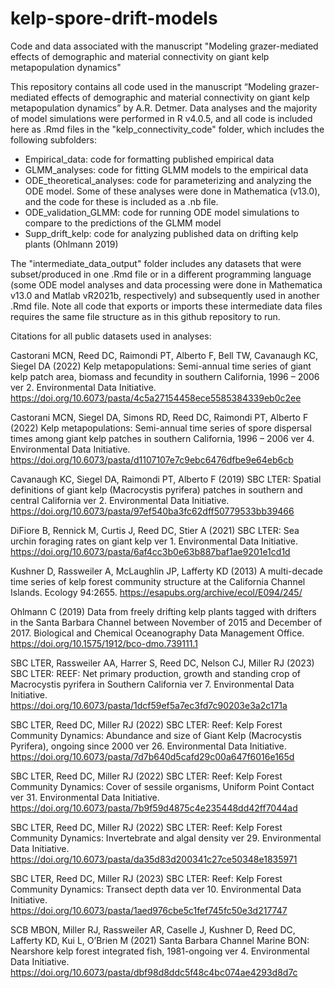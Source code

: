 # kelp-spore-drift-models
Code and data associated with the manuscript "Modeling grazer-mediated effects of demographic and material connectivity on giant kelp metapopulation dynamics"

This repository contains all code used in the manuscript “Modeling grazer-mediated effects of demographic and material connectivity on giant kelp metapopulation dynamics” by A.R. Detmer. Data analyses and the majority of model simulations were performed in R v4.0.5, and all code is included here as .Rmd files in the "kelp_connectivity_code" folder, which includes the following subfolders:

- Empirical_data: code for formatting published empirical data 
- GLMM_analyses: code for fitting GLMM models to the empirical data
- ODE_theoretical_analyses: code for parameterizing and analyzing the ODE model. Some of these analyses were done in Mathematica (v13.0), and the code for these is included as a  .nb file. 
- ODE_validation_GLMM: code for running ODE model simulations to compare to the predictions of the GLMM model
- Supp_drift_kelp: code for analyzing published data on drifting kelp plants (Ohlmann 2019)

The "intermediate_data_output" folder includes any datasets that were subset/produced in one .Rmd file or in a different programming language (some ODE model analyses and data processing were done in Mathematica v13.0 and Matlab vR2021b, respectively) and subsequently used in another .Rmd file. Note all code that exports or imports these intermediate data files requires the same file structure as in this github repository to run.

Citations for all public datasets used in analyses:

Castorani MCN, Reed DC, Raimondi PT, Alberto F, Bell TW, Cavanaugh KC, Siegel DA (2022) Kelp metapopulations: Semi-annual time series of giant kelp patch area, biomass and fecundity in southern California, 1996 – 2006 ver 2. Environmental Data Initiative. https://doi.org/10.6073/pasta/4c5a27154458ece5585384339eb0c2ee

Castorani MCN, Siegel DA, Simons RD, Reed DC, Raimondi PT, Alberto F (2022) Kelp metapopulations: Semi-annual time series of spore dispersal times among giant kelp patches in southern California, 1996 – 2006 ver 4. Environmental Data Initiative. https://doi.org/10.6073/pasta/d1107107e7c9ebc6476dfbe9e64eb6cb

Cavanaugh KC, Siegel DA, Raimondi PT, Alberto F (2019) SBC LTER: Spatial definitions of giant kelp (Macrocystis pyrifera) patches in southern and central California ver 2. Environmental Data Initiative. https://doi.org/10.6073/pasta/97ef540ba3fc62dff50779533bb39466

DiFiore B, Rennick M, Curtis J, Reed DC, Stier A (2021) SBC LTER: Sea urchin foraging rates on giant kelp ver 1. Environmental Data Initiative. https://doi.org/10.6073/pasta/6af4cc3b0e63b887baf1ae9201e1cd1d

Kushner D, Rassweiler A, McLaughlin JP, Lafferty KD (2013) A multi-decade time series of kelp forest community structure at the California Channel Islands. Ecology 94:2655. https://esapubs.org/archive/ecol/E094/245/

Ohlmann C (2019) Data from freely drifting kelp plants tagged with drifters in the Santa Barbara Channel between November of 2015 and December of 2017. Biological and Chemical Oceanography Data Management Office. https://doi.org/10.1575/1912/bco-dmo.739111.1

SBC LTER, Rassweiler AA, Harrer S, Reed DC, Nelson CJ, Miller RJ (2023) SBC LTER: REEF: Net primary production, growth and standing crop of Macrocystis pyrifera in Southern California ver 7. Environmental Data Initiative. https://doi.org/10.6073/pasta/1dcf59ef5a7ec3fd7c90203e3a2c171a

SBC LTER, Reed DC, Miller RJ (2022) SBC LTER: Reef: Kelp Forest Community Dynamics: Abundance and size of Giant Kelp (Macrocystis Pyrifera), ongoing since 2000 ver 26. Environmental Data Initiative. https://doi.org/10.6073/pasta/7d7b640d5cafd29c00a647f6016e165d

SBC LTER, Reed DC, Miller RJ (2022) SBC LTER: Reef: Kelp Forest Community Dynamics: Cover of sessile organisms, Uniform Point Contact ver 31. Environmental Data Initiative. https://doi.org/10.6073/pasta/7b9f59d4875c4e235448dd42ff7044ad

SBC LTER, Reed DC, Miller RJ (2022) SBC LTER: Reef: Kelp Forest Community Dynamics: Invertebrate and algal density ver 29. Environmental Data Initiative. https://doi.org/10.6073/pasta/da35d83d200341c27ce50348e1835971

SBC LTER, Reed DC, Miller RJ (2023) SBC LTER: Reef: Kelp Forest Community Dynamics: Transect depth data ver 10. Environmental Data Initiative. https://doi.org/10.6073/pasta/1aed976cbe5c1fef745fc50e3d217747

SCB MBON, Miller RJ, Rassweiler AR, Caselle J, Kushner D, Reed DC, Lafferty KD, Kui L, O’Brien M (2021) Santa Barbara Channel Marine BON: Nearshore kelp forest integrated fish, 1981-ongoing ver 4. Environmental Data Initiative. https://doi.org/10.6073/pasta/dbf98d8ddc5f48c4bc074ae4293d8d7c




